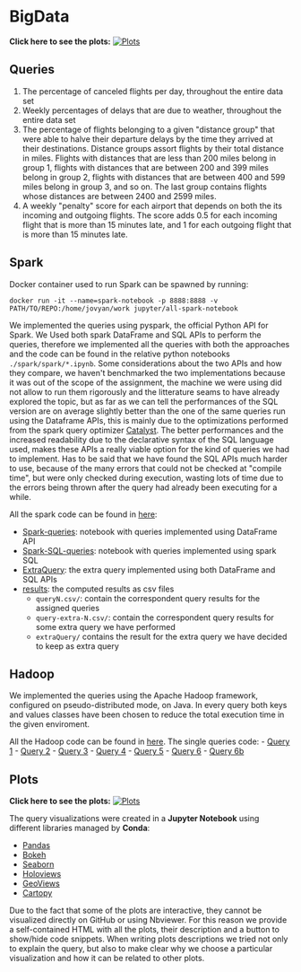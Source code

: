 # BigData

**Click here to see the plots:** [![Plots](https://img.shields.io/badge/click-plots-green.svg)](https://middleware2018-pss.github.io/plots.html)

## Queries


1. The percentage of canceled flights per day, throughout the entire data set
2. Weekly percentages of delays that are due to weather, throughout the entire data set
3. The percentage of flights belonging to a given "distance group" that were able to halve their departure delays by the time they arrived at their destinations. Distance groups assort flights by their total distance in miles. Flights with distances that are less than 200 miles belong in group 1, flights with distances that are between 200 and 399 miles belong in group 2, flights with distances that are between 400 and 599 miles belong in group 3, and so on. The last group contains flights whose distances are between 2400 and 2599 miles.
4. A weekly "penalty" score for each airport that depends on both the its incoming and outgoing flights. The score adds 0.5 for each incoming flight that is more than 15 minutes late, and 1 for each outgoing flight that is more than 15 minutes late.


## Spark
Docker container used to run Spark can be spawned by running:
```
docker run -it --name=spark-notebook -p 8888:8888 -v PATH/TO/REPO:/home/jovyan/work jupyter/all-spark-notebook
```
We implemented the queries using pyspark, the official Python API for Spark. We Used both spark DataFrame and SQL APIs to perform the queries, therefore we implemented all the queries with both the approaches and the code can be found in the relative python notebooks `./spark/spark/*.ipynb`.
Some considerations about the two APIs and how they compare, we haven't benchmarked the two implementations because it was out of the scope of the assignment, the machine we were using did not allow to run them rigorously and the litterature seams to have already explored the topic, but as far as we can tell the performances of the SQL version are on average slightly better than the one of the same queries run using the Dataframe APIs, this is mainly due to the optimizations performed from the spark query optimizer [Catalyst](https://databricks.com/glossary/catalyst-optimizer). The better performances and the increased readability due to the declarative syntax of the SQL language used, makes these APIs a really viable option for the kind of queries we had to implement. Has to be said that we have found the SQL APIs much harder to use, because of the many errors that could not be checked at "compile time", but were only checked during execution, wasting lots of time due to the errors being thrown after the query had already been executing for a while. 

All the spark code can be found in [here](spark):
  - [Spark-queries](spark/Spark-queries.ipynb): notebook with queries implemented using DataFrame API
  - [Spark-SQL-queries](spark/Spark-SQL-queries.ipynb): notebook with queries implemented using spark SQL
  - [ExtraQuery](spark/ExtraQuery.ipynb): the extra query implemented using both DataFrame and SQL APIs
  - [results](spark/results): the computed results as csv files
    - `queryN.csv/`: contain the correspondent query results for the assigned queries
    - `query-extra-N.csv/`: contain the correspondent query results for some extra query we have performed
    - `extraQuery/` contains the result for the extra query we have decided to keep as extra query
    
## Hadoop
We implemented the queries using the Apache Hadoop framework, configured on pseudo-distributed mode, on Java. 
In every query both keys and values classes have been chosen to reduce the total execution time in the given enviroment. 

All the Hadoop code can be found in [here](BDHadoop).
The single queries code:
    - [Query 1](BDHadoop/src/Query1)
    - [Query 2](BDHadoop/src/Query2)
    - [Query 3](BDHadoop/src/Query3)
    - [Query 4](BDHadoop/src/Query4)
    - [Query 5](BDHadoop/src/Query5)
    - [Query 6](BDHadoop/src/Query6)
    - [Query 6b](BDHadoop/src/Query6b)

## Plots
**Click here to see the plots:** [![Plots](https://img.shields.io/badge/click-plots-green.svg)](https://middleware2018-pss.github.io/plots.html)

The query visualizations were created in a **Jupyter Notebook** using different libraries managed by **Conda**: 
- [Pandas](https://pandas.pydata.org/)
- [Bokeh](https://bokeh.pydata.org/)
- [Seaborn](https://seaborn.pydata.org/)
- [Holoviews](http://holoviews.org/)
- [GeoViews](http://geo.holoviews.org/)
- [Cartopy](https://scitools.org.uk/cartopy)

Due to the fact that some of the plots are interactive, they cannot be
visualized directly on GitHub or using Nbviewer.
For this reason we provide a self-contained HTML with all the plots, their description
and a button to show/hide code snippets.
When writing plots descriptions we tried not only to explain the query, but also
to make clear why we choose a particular visualization and how it can be related
to other plots.
